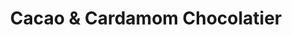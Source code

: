 ---
title: "Cacao & Cardamom Chocolatier"
url: /houston/cacao-and-cardamom-chocolatier/
shop: chocolate
---
